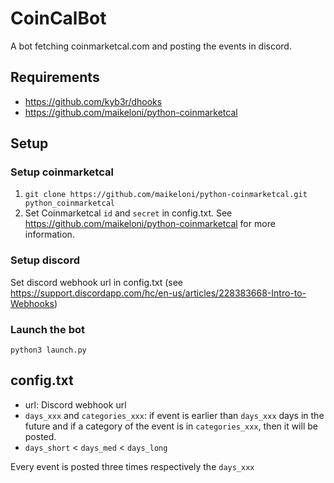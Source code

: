 # CoinCalBot
A bot fetching coinmarketcal.com and posting the events in discord.

## Requirements
* https://github.com/kyb3r/dhooks
* https://github.com/maikeloni/python-coinmarketcal

## Setup
### Setup coinmarketcal
1. `git clone https://github.com/maikeloni/python-coinmarketcal.git python_coinmarketcal`
2. Set Coinmarketcal `id` and `secret` in config.txt. See https://github.com/maikeloni/python-coinmarketcal for more information.
### Setup discord
Set discord webhook url in config.txt (see https://support.discordapp.com/hc/en-us/articles/228383668-Intro-to-Webhooks)
### Launch the bot
```python3 launch.py```

## config.txt
* url: Discord webhook url
* ```days_xxx``` and ```categories_xxx```:
  if event is earlier than ```days_xxx``` days in the future and if a category of the event is in ```categories_xxx```, then it will be posted.
 * ```days_short``` < ```days_med``` < ```days_long```
 
 Every event is posted three times respectively the ```days_xxx```
